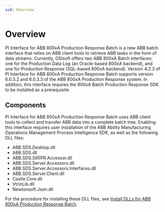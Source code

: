 ```yaml
---
uid: Overview
---
```


# Overview

PI Interface for ABB 800xA Production Response Batch is a new ABB batch interface that relies on ABB client tools to retrieve ABB tasks in the form of data streams. Currently, OSIsoft offers two ABB 800xA Batch interfaces: one for the Production Data Log (an Oracle-based 800xA backend), and one for Production Response (SQL-based 800xA backend). Version 4.2.3 of PI Interface for ABB 800xA Production Response Batch supports version 6.0.3.2 and 6.0.3.3 of the ABB 800xA Production Response system. In addition, this interface requires the 800xA Batch Production Response SDK to be installed as a prerequisite.

## Components

PI Interface for ABB 800xA Production Response Batch uses ABB client tools to collect and transfer ABB data into a complete batch tree.
Enabling this interface requires user installation of the ABB Ability Manufacturing Operations Management Process Intelligence SDK, as well as the following DLL files:

* ABB.SDS.Desktop.dll
* ABB.SDS.dll
* ABB.SDS.S95PR.Accessor.dll
* ABB.SDS.Server.Accessors.dll
* ABB.SDS.Server.Accessors.Interfaces.dll
* ABB.SDS.Server.Client.dll
* Castle.Core.dll
* VtrinLib.dll
* Newtonsoft.Json.dll

For the procedure for installing these DLL files, see [Install DLLs for ABB 800xA Production Response Batch](xref:InstallDLLsforABB800xA). 
